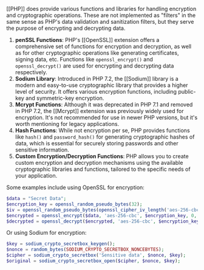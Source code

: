 [[PHP]] does provide various functions and libraries for handling encryption and cryptographic operations. These are not implemented as "filters" in the same sense as PHP's data validation and sanitization filters, but they serve the purpose of encrypting and decrypting data.

1. **penSSL Functions**: PHP's [[OpenSSL]] extension offers a comprehensive set of functions for encryption and decryption, as well as for other cryptographic operations like generating certificates, signing data, etc. Functions like `openssl_encrypt()` and `openssl_decrypt()` are used for encrypting and decrypting data respectively.
2. **Sodium Library**: Introduced in PHP 7.2, the [[Sodium]] library is a modern and easy-to-use cryptographic library that provides a higher level of security. It offers various encryption functions, including public-key and symmetric-key encryption.
3. **Mcrypt Functions**: Although it was deprecated in PHP 7.1 and removed in PHP 7.2, the [[Mcrypt]] extension was previously widely used for encryption. It's not recommended for use in newer PHP versions, but it's worth mentioning for legacy applications.
4. **Hash Functions**: While not encryption per se, PHP provides functions like `hash()` and `password_hash()` for generating cryptographic hashes of data, which is essential for securely storing passwords and other sensitive information.
5. **Custom Encryption/Decryption Functions**: PHP allows you to create custom encryption and decryption mechanisms using the available cryptographic libraries and functions, tailored to the specific needs of your application.

Some examples include using OpenSSL for encryption:

```php
$data = "Secret Data";
$encryption_key = openssl_random_pseudo_bytes(32);
$iv = openssl_random_pseudo_bytes(openssl_cipher_iv_length('aes-256-cbc'));
$encrypted = openssl_encrypt($data, 'aes-256-cbc', $encryption_key, 0, $iv);
$decrypted = openssl_decrypt($encrypted, 'aes-256-cbc', $encryption_key, 0, $iv);
```

Or using Sodium for encryption:

```php
$key = sodium_crypto_secretbox_keygen();
$nonce = random_bytes(SODIUM_CRYPTO_SECRETBOX_NONCEBYTES);
$cipher = sodium_crypto_secretbox('Sensitive data', $nonce, $key);
$original = sodium_crypto_secretbox_open($cipher, $nonce, $key);
```
